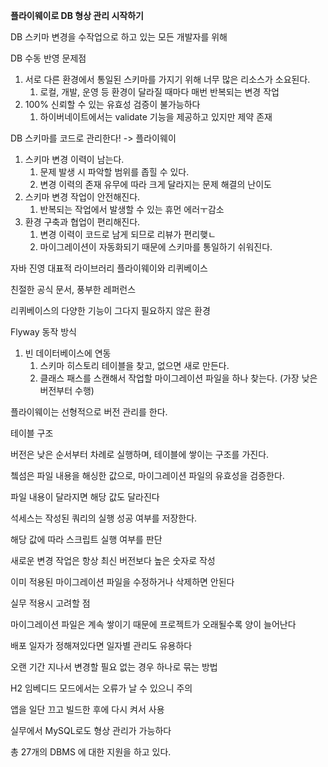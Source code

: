 **플라이웨이로 DB 형상 관리 시작하기**

DB 스키마 변경을 수작업으로 하고 있는 모든 개발자를 위해

DB 수동 반영 문제점

1. 서로 다른 환경에서 통일된 스키마를 가지기 위해 너무 많은 리소스가 소요된다.
    1. 로컬, 개발, 운영 등 환경이 달라질 때마다 매번 반복되는 변경 작업
2. 100% 신뢰할 수 있는 유효성 검증이 불가능하다
    1. 하이버네이트에서는 validate 기능을 제공하고 있지만 제약 존재

DB 스키마를 코드로 관리한다! -> 플라이웨이

1. 스키마 변경 이력이 남는다.
    1. 문제 발생 시 파악할 범위를 좁힐 수 있다.
    2. 변경 이력의 존재 유무에 따라 크게 달라지는 문제 해결의 난이도
2. 스키마 변경 작업이 안전해진다.
    1. 반복되는 작업에서 발생할 수 있는 휴먼 에러ㅜ감소
3. 환경 구축과 협업이 편리해진다.
    1. 변경 이력이 코드로 남게 되므로 리뷰가 편리햊ㄴ
    2. 마이그레이션이 자동화되기 때문에 스키마를 통일하기 쉬워진다.

자바 진영 대표적 라이브러리 플라이웨이와 리퀴베이스

친절한 공식 문서, 풍부한 레퍼런스

리퀴베이스의 다양한 기능이 그다지 필요하지 않은 환경

Flyway 동작 방식

1. 빈 데이터베이스에 연동
    1. 스키마 히스토리 테이블을 찾고, 없으면 새로 만든다.
    2. 클래스 패스를 스캔해서 작업할 마이그레이션 파일을 하나 찾는다. (가장 낮은 버전부터 수행)

플라이웨이는 선형적으로 버전 관리를 한다.

테이블 구조

버전은 낮은 순서부터 차례로 실행하며, 테이블에 쌓이는 구조를 가진다.

쳌섬은 파일 내용을 해싱한 값으로, 마이그레이션 파일의 유효성을 검증한다.

파일 내용이 달라지면 해당 값도 달라진다

석세스는 작성된 쿼리의 실행 성공 여부를 저장한다.

해당 값에 따라 스크립트 실행 여부를 판단

새로운 변경 작업은 항상 최신 버전보다 높은 숫자로 작성

이미 적용된 마이그레이션 파일을 수정하거나 삭제하면 안된다

실무 적용시 고려할 점

마이그레이션 파일은 계속 쌓이기 때문에 프로젝트가 오래될수록 양이 늘어난다

배포 일자가 정해져있다면 일자별 관리도 유용하다

오랜 기간 지나서 변경할 필요 없는 경우 하나로 묶는 방법

H2 임베디드 모드에서는 오류가 날 수 있으니 주의

앱을 일단 끄고 빌드한 후에 다시 켜서 사용

실무에서 MySQL로도 형상 관리가 가능하다

총 27개의 DBMS 에 대한 지원을 하고 있다.
